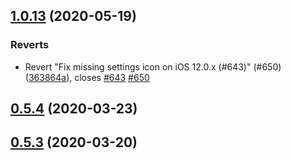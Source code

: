 ## [1.0.13](https://github.com/Path-Check/covid-safe-paths/compare/v0.5.4...1.0.13) (2020-05-19)


### Reverts

* Revert "Fix missing settings icon on iOS 12.0.x (#643)" (#650) ([363864a](https://github.com/Path-Check/covid-safe-paths/commit/363864a196c38a727a17b0a892648e7883794757)), closes [#643](https://github.com/Path-Check/covid-safe-paths/issues/643) [#650](https://github.com/Path-Check/covid-safe-paths/issues/650)



## [0.5.4](https://github.com/Path-Check/covid-safe-paths/compare/v0.5.3...v0.5.4) (2020-03-23)



## [0.5.3](https://github.com/Path-Check/covid-safe-paths/compare/v0.5.2...v0.5.3) (2020-03-20)



